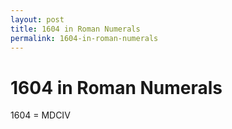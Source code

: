 ```yaml
---
layout: post
title: 1604 in Roman Numerals
permalink: 1604-in-roman-numerals
---
```


# 1604 in Roman Numerals

1604 = MDCIV
